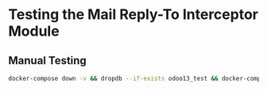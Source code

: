 # Testing the Mail Reply-To Interceptor Module

## Manual Testing

   ```bash
   docker-compose down -v && dropdb --if-exists odoo13_test && docker-compose up --build
   ```
